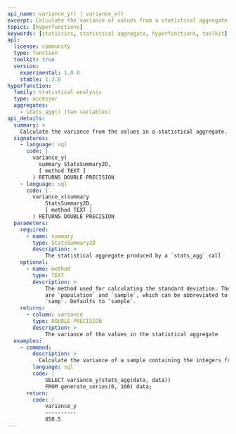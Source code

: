 ```yaml
---
api_name: variance_y() | variance_x()
excerpt: Calculate the variance of values from a statistical aggregate
topics: [hyperfunctions]
keywords: [statistics, statistical aggregate, hyperfunctions, toolkit]
api:
  license: community
  type: function
  toolkit: true
  version:
    experimental: 1.0.0
    stable: 1.3.0
hyperfunction:
  family: statistical analysis
  type: accessor
  aggregates:
    - stats_agg() (two variables)
api_details:
  summary: >
    Calculate the variance from the values in a statistical aggregate.
  signatures:
    - language: sql
      code: |
        variance_y(
          summary StatsSummary2D,
          [ method TEXT ]
        ) RETURNS DOUBLE PRECISION
    - language: sql
      code: |
        variance_x(summary
            StatsSummary2D,
            [ method TEXT ]
        ) RETURNS DOUBLE PRECISION
  parameters:
    required:
      - name: summary
        type: StatsSummary2D
        description: >
            The statistical aggregate produced by a `stats_agg` call
    optional:
      - name: method
        type: TEXT
        description: >
            The method used for calculating the standard deviation. The two options
            are `population` and `sample`, which can be abbreviated to `pop` or
            `samp`. Defaults to `sample`.
    returns:
      - column: variance
        type: DOUBLE PRECISION
        description: >
            The variance of the values in the statistical aggregate
  examples:
    - command:
        description: >
          Calculate the variance of a sample containing the integers from 0 to 100.
        language: sql
        code: |
            SELECT variance_y(stats_agg(data, data))
            FROM generate_series(0, 100) data;
      return:
        code: |
            variance_y
            ----------
            858.5
---
```


